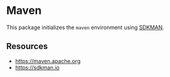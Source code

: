 # Maven

This package initializes the `maven` environment using
[SDKMAN](https://sdkman.io).

## Resources

- https://maven.apache.org
- https://sdkman.io
